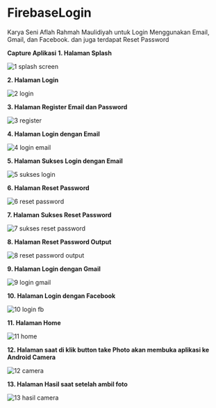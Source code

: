 # FirebaseLogin
Karya Seni Aflah Rahmah Maulidiyah untuk Login Menggunakan Email, Gmail, dan Facebook. dan juga terdapat Reset Password

**Capture Aplikasi**
**1. Halaman Splash** 

![1 splash screen](https://user-images.githubusercontent.com/45988114/68311881-cc65f980-00e4-11ea-98a0-172b29795ed4.png)

**2. Halaman Login**

![2 login](https://user-images.githubusercontent.com/45988114/68311953-e6074100-00e4-11ea-94e2-42b9962b6675.png)

**3. Halaman Register Email dan Password**

![3 register](https://user-images.githubusercontent.com/45988114/68312000-fb7c6b00-00e4-11ea-8348-001acc87e470.png)

**4. Halaman Login dengan Email**

![4 login email](https://user-images.githubusercontent.com/45988114/68312054-1222c200-00e5-11ea-9fc6-e6c57df015fc.png)

**5. Halaman Sukses Login dengan Email**

![5 sukses login](https://user-images.githubusercontent.com/45988114/68312135-2e266380-00e5-11ea-935e-ed420ab96edb.png)

**6. Halaman Reset Password**

![6 reset password](https://user-images.githubusercontent.com/45988114/68312398-9117fa80-00e5-11ea-8c5f-c8aada534e11.png)

**7. Halaman Sukses Reset Password**

![7 sukses reset password](https://user-images.githubusercontent.com/45988114/68312418-99703580-00e5-11ea-9c2b-f1a41252839a.png)

**8. Halaman Reset Password Output**

![8 reset password output](https://user-images.githubusercontent.com/45988114/68312437-a42aca80-00e5-11ea-9036-6e82527d83e8.png)

**9. Halaman Login dengan Gmail**

![9 login gmail](https://user-images.githubusercontent.com/45988114/68312470-aee55f80-00e5-11ea-8d99-71a99db8df0a.png)

**10. Halaman Login dengan Facebook**

![10 login fb](https://user-images.githubusercontent.com/45988114/68312493-b7d63100-00e5-11ea-9871-615487bcf3bd.png)

**11. Halaman Home**

![11 home](https://user-images.githubusercontent.com/45988114/68312518-be64a880-00e5-11ea-870e-ac6f6bae2052.png)

**12. Halaman saat di klik button take Photo akan membuka aplikasi ke Android Camera**

![12 camera](https://user-images.githubusercontent.com/45988114/68312543-ca506a80-00e5-11ea-86e9-c9045614abce.png)

**13. Halaman Hasil saat setelah ambil foto**

![13 hasil camera](https://user-images.githubusercontent.com/45988114/68312573-d63c2c80-00e5-11ea-954e-f7c6768ff1b3.png)
